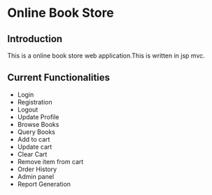 # Online Book Store

## Introduction
 This is a online book store web application.This is written in jsp mvc.
 
 ## Current Functionalities
 
 * Login
 * Registration
 * Logout
 * Update Profile
 * Browse Books
 * Query Books
 * Add to cart
 * Update cart
 * Clear Cart
 * Remove item from cart
 * Order History
 * Admin panel
 * Report Generation
 
 
